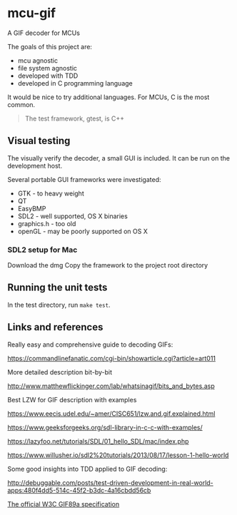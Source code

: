 # mcu-gif

A GIF decoder for MCUs


The goals of this project are:

- mcu agnostic
- file system agnostic
- developed with TDD
- developed in C programming language

It would be nice to try additional languages. For MCUs, C is the most common.

> The test framework, gtest, is C++

## Visual testing
The visually verify the decoder, a small GUI is included. It can be run on the development host.

Several portable GUI frameworks were investigated:

- GTK - to heavy weight
- QT 
- EasyBMP 
- SDL2 - well supported, OS X binaries
- graphics.h - too old
- openGL - may be poorly supported on OS X

### SDL2 setup for Mac
Download the dmg
Copy the framework to the project root directory

## Running the unit tests
In the test directory, run ``make test``.

## Links and references

Really easy and comprehensive guide to decoding GIFs:
 
https://commandlinefanatic.com/cgi-bin/showarticle.cgi?article=art011

More detailed description bit-by-bit

http://www.matthewflickinger.com/lab/whatsinagif/bits_and_bytes.asp

Best LZW for GIF description with examples

https://www.eecis.udel.edu/~amer/CISC651/lzw.and.gif.explained.html

https://www.geeksforgeeks.org/sdl-library-in-c-c-with-examples/

https://lazyfoo.net/tutorials/SDL/01_hello_SDL/mac/index.php

https://www.willusher.io/sdl2%20tutorials/2013/08/17/lesson-1-hello-world

Some good insights into TDD applied to GIF decoding:

http://debuggable.com/posts/test-driven-development-in-real-world-apps:480f4dd5-514c-45f2-b3dc-4a16cbdd56cb

[The official W3C GIF89a specification](https://www.w3.org/Graphics/GIF/spec-gif89a.txt)
 